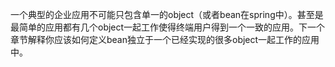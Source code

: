 一个典型的企业应用不可能只包含单一的object（或者bean在spring中）。甚至是最简单的应用都有几个object一起工作使得终端用户得到一个一致的应用。下一个章节解释你应该如何定义bean独立于一个已经实现的很多object一起工作的应用中。